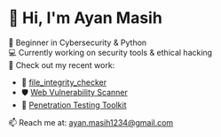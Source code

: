 # 👋 Hi, I'm Ayan Masih

🚀 Beginner in Cybersecurity & Python  
💻 Currently working on security tools & ethical hacking  
📂 Check out my recent work:  
- 🔐 [file_integrity_checker](link)
- 🛡️ [Web Vulnerability Scanner](link)
- 🧰 [Penetration Testing Toolkit](link)

📫 Reach me at: ayan.masih1234@gmail.com
